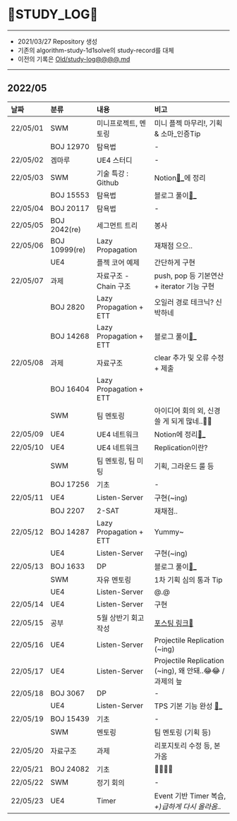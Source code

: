 # 📜STUDY_LOG📜
---
- 2021/03/27 Repository 생성
- 기존의 algorithm-study-1d1solve의 study-record를 대체
- 이전의 기록은 [Old/study-log@@@@.md](https://github.com/Oriburger/oriburger_study_log/blob/main/Old/study_log_2021.md)
---

## 2022/05

<div markdown="1">

|날짜|분류|내용|비고|
|:----|:----|:----|:----|
|22/05/01|SWM|미니프로젝트, 멘토링|미니 플젝 마무리!, 기획 & 소마_인증Tip|
||BOJ 12970|탐욕법|-|
|22/05/02|겜마루|UE4 스터디|-|
|22/05/03|SWM|기술 특강 : Github|Notion[📃_](https://www.notion.so/oriburger/Git-4de71cf82eaf4950959911e907a79678)에 정리|
||BOJ 15553|탐욕법|블로그 풀이[📄_](https://blog.naver.com/uss425/222719938076)|
|22/05/04|BOJ 20117|탐욕법|-|
|22/05/05|BOJ 2042(re)|세그먼트 트리|봉사|
|22/05/06|BOJ 10999(re)|Lazy Propagation|재채점 으으..|
||UE4|플젝 코어 예제|간단하게 구현|
|22/05/07|과제|자료구조 - Chain 구조|push, pop 등 기본연산 + iterator 기능 구현|
||BOJ 2820|Lazy Propagation + ETT|오일러 경로 테크닉? 신박하네|
||BOJ 14268|Lazy Propagation + ETT|블로그 풀이[📄_](https://blog.naver.com/uss425/222724255383)|
|22/05/08|과제|자료구조|clear 추가 및 오류 수정 + 제출|
||BOJ 16404|Lazy Propagation + ETT||
||SWM|팀 멘토링|아이디어 회의 외, 신경 쓸 게 되게 많네..😶‍🌫️|
|22/05/09|UE4|UE4 네트워크|Notion에 정리[📑_](https://www.notion.so/oriburger/Unreal-Engine-1314661e350f4025acb894031b91f3cf)|
|22/05/10|UE4|UE4 네트워크|Replication이란?|
||SWM|팀 멘토링, 팀 미팅|기획, 그라운드 룰 등|
||BOJ 17256|기초|-|
|22/05/11|UE4|Listen-Server|구현(~ing)|
||BOJ 2207|2-SAT|재채점.. |
|22/05/12|BOJ 14287|Lazy Propagation + ETT|Yummy~|
||UE4|Listen-Server|구현(~ing)|
|22/05/13|BOJ 1633|DP|블로그 풀이[📄_](https://blog.naver.com/uss425/222731647082)|
||SWM|자유 멘토링|1차 기획 심의 통과 Tip|
||UE4|Listen-Server|@.@|
|22/05/14|UE4|Listen-Server|구현|
|22/05/15|공부|5월 상반기 회고 작성|[포스팅 링크📑](https://blog.naver.com/uss425/222733433954)|
|22/05/16|UE4|Listen-Server|Projectile Replication (~ing)|
|22/05/17|UE4|Listen-Server|Projectile Replication (~ing), 왜 안돼..😂😂 / 과제의 늪|
|22/05/18|BOJ 3067|DP|-|
||UE4|Listen-Server|TPS 기본 기능 완성 [📑_](https://www.notion.so/oriburger/Projectile-Replication-e0b9bc436a16419a9d6135c240b0988f)|
|22/05/19|BOJ 15439|기초|-|
||SWM|멘토링|팀 멘토링 (기획 등)|
|22/05/20|자료구조|과제|리포지토리 수정 등, 본가옴|
|22/05/21|BOJ 24082|기초|🎉🎉🎊🎊|
|22/05/22|SWM|정기 회의|-|
|22/05/23|UE4|Timer|Event 기반 Timer 복습, *+)급하게 다시 올라옴..*|
</div>

<!--

- 📔📚📙📘📗📒📃📜📄📑

-->
